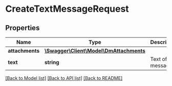 # CreateTextMessageRequest

## Properties
Name | Type | Description | Notes
------------ | ------------- | ------------- | -------------
**attachments** | [**\Swagger\Client\Model\DmAttachments**](DmAttachments.md) |  | [optional] 
**text** | **string** | Text of the message. | 

[[Back to Model list]](../../README.md#documentation-for-models) [[Back to API list]](../../README.md#documentation-for-api-endpoints) [[Back to README]](../../README.md)

